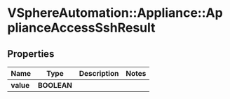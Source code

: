 # VSphereAutomation::Appliance::ApplianceAccessSshResult

## Properties
Name | Type | Description | Notes
------------ | ------------- | ------------- | -------------
**value** | **BOOLEAN** |  | 


